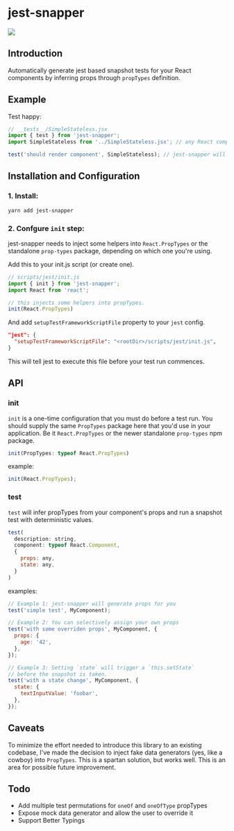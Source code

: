 # jest-snapper

![](https://circleci.com/gh/nadeesha/jest-snapper.svg?style=shield&circle-token=:circle-token)

## Introduction

Automatically generate jest based snapshot tests for your React components by inferring props through `propTypes` definition.

## Example

Test happy:

```js
// __tests__/SimpleStateless.jsx
import { test } from 'jest-snapper';
import SimpleStateless from '../SimpleStateless.jsx'; // any React component with valid propTypes static property

test('should render component', SimpleStateless); // jest-snapper will do  a snapshot test with auto-generated values for props.
```

## Installation and Configuration

### 1. Install:
```bash
yarn add jest-snapper
```

### 2. Confgure `init` step:
jest-snapper needs to inject some helpers into `React.PropTypes` or the standalone `prop-types` package, depending on which one you're using.

Add this to your init.js script (or create one).
```js
// scripts/jest/init.js
import { init } from 'jest-snapper';
import React from 'react';

// this injects some helpers into propTypes.
init(React.PropTypes)
```

And add `setupTestFrameworkScriptFile` property to your `jest` config.

```json
"jest": {
  "setupTestFrameworkScriptFile": "<rootDir>/scripts/jest/init.js",
}
```

This will tell jest to execute this file before your test run commences.

## API

### init

`init` is a one-time configuration that you must do before a test run. You should supply the same `PropTypes` package here that you'd use in your application. Be it `React.PropTypes` or the newer standalone `prop-types` npm package.

```js
init(PropTypes: typeof React.PropTypes)
```

example:

```js
init(React.PropTypes);
```

### test

`test` will infer propTypes from your component's props and run a snapshot test with deterministic values.

```js
test(
  description: string,
  component: typeof React.Component,
  {
    props: any,
    state: any,
  }
)
```

examples:

```js
// Example 1: jest-snapper will generate props for you
test('simple test', MyComponent);

// Example 2: You can selectively assign your own props
test('with some overriden props', MyComponent, { 
  props: {
    age: '42',
  },
});

// Example 3: Setting `state` will trigger a `this.setState`
// before the snapshot is taken.
test('with a state change', MyComponent, {
  state: {
	textInputValue: 'foobar',
  },
});
```

## Caveats

To minimize the effort needed to introduce this library to an existing codebase, I've made the decision to inject fake data generators (yes, like a cowboy) into `PropTypes`. This is a spartan solution, but works well. This is an area for possible future improvement.

## Todo

- Add multiple test permutations for `oneOf` and `oneOfType` propTypes
- Expose mock data generator and allow the user to override it
- Support Better Typings